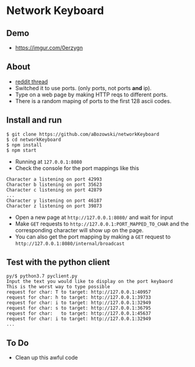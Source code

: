 # Network Keyboard 

## Demo

* https://imgur.com/0erzygn

## About

* [reddit thread](https://www.reddit.com/r/badUIbattles/comments/gf9sk3/using_http_requests_to_different_ascii_encoded_in/?utm_source=share&utm_medium=web2x)
* Switched it to use ports. (only ports, not ports __and__ ip).
* Type on a web page by making HTTP reqs to different ports.
* There is a random maping of ports to the first 128 ascii codes.

## Install and run

```
$ git clone https://github.com/aBozowski/networkKeyboard
$ cd networkKeyboard
$ npm install
$ npm start
```

* Running at ```127.0.0.1:8080```
* Check the console for the port mappings like this
```
Character a listening on port 42993
Character b listening on port 35623
Character c listening on port 42879
...
Character y listening on port 46187
Character z listening on port 39873
```
* Open a new page at ```http://127.0.0.1:8080/``` and wait for input
* Make ```GET``` requests to ```http://127.0.0.1:PORT_MAPPED_TO_CHAR``` and the corresponding character will show up on the page.
* You can also get the port mapping by making a ```GET``` request to ```http://127.0.0.1:8080/internal/broadcast```

## Test with the python client

```
py/$ python3.7 pyclient.py 
Input the text you would like to display on the port keybaord
This is the worst way to type possible
request for char: T to target: http://127.0.0.1:40957
request for char: h to target: http://127.0.0.1:39733
request for char: i to target: http://127.0.0.1:32949
request for char: s to target: http://127.0.0.1:36795
request for char:   to target: http://127.0.0.1:45637
request for char: i to target: http://127.0.0.1:32949
...
```

## To Do
* Clean up this awful code
